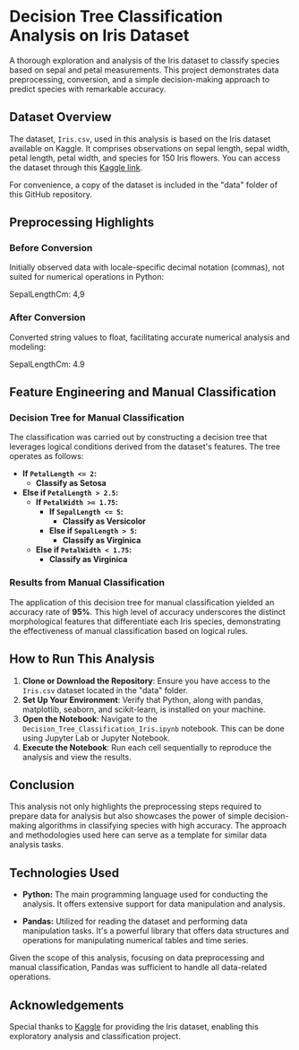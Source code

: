 # Decision Tree Classification Analysis on Iris Dataset
A thorough exploration and analysis of the Iris dataset to classify species based on sepal and petal measurements. This project demonstrates data preprocessing, conversion, and a simple decision-making approach to predict species with remarkable accuracy.

## Dataset Overview

The dataset, `Iris.csv`, used in this analysis is based on the Iris dataset available on Kaggle. It comprises observations on sepal length, sepal width, petal length, petal width, and species for 150 Iris flowers. You can access the dataset through this [Kaggle link](https://www.kaggle.com/datasets/uciml/iris).

For convenience, a copy of the dataset is included in the "data" folder of this GitHub repository.

## Preprocessing Highlights

### Before Conversion

Initially observed data with locale-specific decimal notation (commas), not suited for numerical operations in Python:

  SepalLengthCm: 4,9            
  
### After Conversion

Converted string values to float, facilitating accurate numerical analysis and modeling:

   SepalLengthCm: 4.9

## Feature Engineering and Manual Classification

### Decision Tree for Manual Classification

The classification was carried out by constructing a decision tree that leverages logical conditions derived from the dataset's features. The tree operates as follows:

- **If `PetalLength <= 2`:**
  - **Classify as Setosa**
- **Else if `PetalLength > 2.5`:**
  - **If `PetalWidth >= 1.75`:**
    - **If `SepalLength <= 5`:**
      - **Classify as Versicolor**
    - **Else if `SepalLength > 5`:**
      - **Classify as Virginica**
  - **Else if `PetalWidth < 1.75`:**
    - **Classify as Virginica**

### Results from Manual Classification

The application of this decision tree for manual classification yielded an accuracy rate of **95%**. This high level of accuracy underscores the distinct morphological features that differentiate each Iris species, demonstrating the effectiveness of manual classification based on logical rules.


## How to Run This Analysis

1. **Clone or Download the Repository**: Ensure you have access to the `Iris.csv` dataset located in the "data" folder.
2. **Set Up Your Environment**: Verify that Python, along with pandas, matplotlib, seaborn, and scikit-learn, is installed on your machine.
3. **Open the Notebook**: Navigate to the `Decision_Tree_Classification_Iris.ipynb` notebook. This can be done using Jupyter Lab or Jupyter Notebook.
4. **Execute the Notebook**: Run each cell sequentially to reproduce the analysis and view the results.

## Conclusion

This analysis not only highlights the preprocessing steps required to prepare data for analysis but also showcases the power of simple decision-making algorithms in classifying species with high accuracy. The approach and methodologies used here can serve as a template for similar data analysis tasks.

## Technologies Used

- **Python:** The main programming language used for conducting the analysis. It offers extensive support for data manipulation and analysis.

- **Pandas:** Utilized for reading the dataset and performing data manipulation tasks. It's a powerful library that offers data structures and operations for manipulating numerical tables and time series.

Given the scope of this analysis, focusing on data preprocessing and manual classification, Pandas was sufficient to handle all data-related operations.

## Acknowledgements

Special thanks to [Kaggle](https://www.kaggle.com/) for providing the Iris dataset, enabling this exploratory analysis and classification project.



